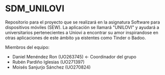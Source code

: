 # SDM_UNILOVI
Repositorio para el proyecto que se realizará en la asignatura Software para dispositivos móviles (SEW). La aplicación se llamará "UNILOVI" y ayudará a universitarios pertenecientes a Uniovi a encontrar su amor inspirandose en otras aplicaciones de este ámbito ya eistentes como Tinder o Badoo.

Miembros del equipo: 
- Daniel Menéndez Ron (UO263745) <- Coordinador del grupo
- Rubén Pardiño Iglesias (UO271397)
- Moisés Sanjurjo Sánchez (UO270824)

